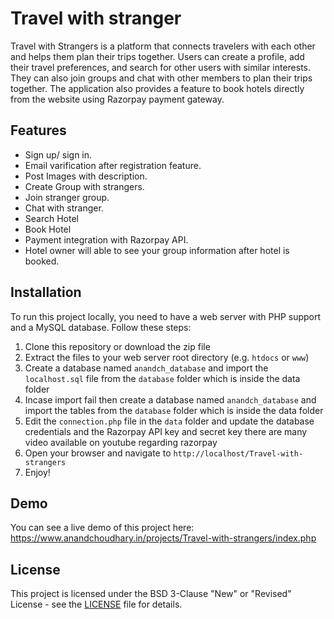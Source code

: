 # Travel with stranger

Travel with Strangers is a platform that connects travelers with each other and helps them plan their trips together. Users can create a profile, add their travel preferences, and search for other users with similar interests. They can also join groups and chat with other members to plan their trips together. The application also provides a feature to book hotels directly from the website using Razorpay payment gateway.
## Features

- Sign up/ sign in.
- Email varification after registration feature.
- Post Images with description.
- Create Group with strangers.
- Join stranger group.
- Chat with stranger.
- Search Hotel
- Book Hotel
- Payment integration with Razorpay API.
- Hotel owner will able to see your group information after hotel is booked.

## Installation

To run this project locally, you need to have a web server with PHP support and a MySQL database. Follow these steps:

1. Clone this repository or download the zip file
2. Extract the files to your web server root directory (e.g. `htdocs` or `www`)
3. Create a database named `anandch_database` and import the `localhost.sql` file from the `database` folder which is inside the data folder 
4. Incase import fail then create a database named `anandch_database` and import the tables from the `database` folder which is inside the data folder
5. Edit the `connection.php` file in the `data` folder and update the database credentials and the Razorpay API key and secret key there are many video available on youtube regarding razorpay
6. Open your browser and navigate to `http://localhost/Travel-with-strangers`
7. Enjoy!

## Demo

You can see a live demo of this project here: https://www.anandchoudhary.in/projects/Travel-with-strangers/index.php

## License

This project is licensed under the BSD 3-Clause "New" or "Revised" License - see the [LICENSE](LICENSE) file for details.
